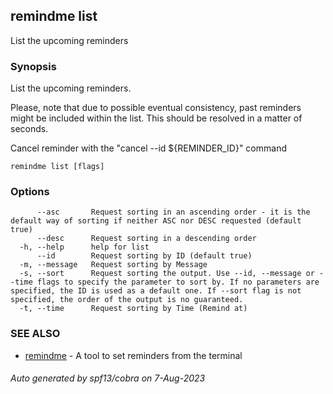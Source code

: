 ## remindme list

List the upcoming reminders

### Synopsis

List the upcoming reminders.

Please, note that due to possible eventual consistency, past reminders might be included within the list.
This should be resolved in a matter of seconds.

Cancel reminder with the "cancel --id ${REMINDER_ID}" command

```
remindme list [flags]
```

### Options

```
      --asc       Request sorting in an ascending order - it is the default way of sorting if neither ASC nor DESC requested (default true)
      --desc      Request sorting in a descending order
  -h, --help      help for list
      --id        Request sorting by ID (default true)
  -m, --message   Request sorting by Message
  -s, --sort      Request sorting the output. Use --id, --message or --time flags to specify the parameter to sort by. If no parameters are specified, the ID is used as a default one. If --sort flag is not specified, the order of the output is no guaranteed.
  -t, --time      Request sorting by Time (Remind at)
```

### SEE ALSO

* [remindme](remindme.md)	 - A tool to set reminders from the terminal

###### Auto generated by spf13/cobra on 7-Aug-2023
